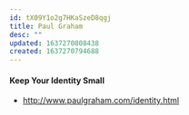 ```yaml
---
id: tX09Y1o2g7HKaSzeD8qgj
title: Paul Graham
desc: ""
updated: 1637270808438
created: 1637270794688
---
```


#### Keep Your Identity Small

- http://www.paulgraham.com/identity.html
